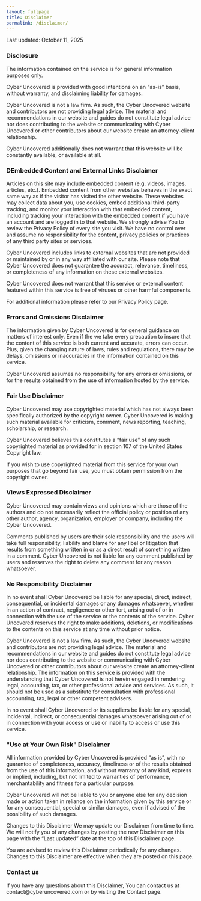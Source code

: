 ```yaml
---
layout: fullpage
title: Disclaimer
permalink: /disclaimer/
---
```


Last updated: October 11, 2025

<h3>Disclosure</h3>
The information contained on the service is for general information purposes only.

Cyber Uncovered is provided with good intentions on an “as-is” basis, without warranty, and disclaiming liability for damages.

Cyber Uncovered is not a law firm. As such, the Cyber Uncovered website and contributors are not providing legal advice. The material and recommendations in our website and guides do not constitute legal advice nor does contributing to the website or communicating with Cyber Uncovered or other contributors about our website create an attorney-client relationship.

Cyber Uncovered additionally does not warrant that this website will be constantly available, or available at all.

<h3>DEmbedded Content and External Links Disclaimer</h3>
Articles on this site may include embedded content (e.g. videos, images, articles, etc.). Embedded content from other websites behaves in the exact same way as if the visitor has visited the other website. These websites may collect data about you, use cookies, embed additional third-party tracking, and monitor your interaction with that embedded content, including tracking your interaction with the embedded content if you have an account and are logged in to that website. We strongly advise You to review the Privacy Policy of every site you visit. We have no control over and assume no responsibility for the content, privacy policies or practices of any third party sites or services.

Cyber Uncovered includes links to external websites that are not provided or maintained by or in any way affiliated with our site. Please note that Cyber Uncovered does not guarantee the accuract, relevance, timeliness, or completeness of any information on these external websites.

Cyber Uncovered does not warrant that this service or external content featured within this service is free of viruses or other harmful components.

For additional information please refer to our Privacy Policy page.

<h3>Errors and Omissions Disclaimer</h3>
The information given by Cyber Uncovered is for general guidance on matters of interest only. Even if the we take every precaution to insure that the content of this service is both current and accurate, errors can occur. Plus, given the changing nature of laws, rules and regulations, there may be delays, omissions or inaccuracies in the information contained on this service.

Cyber Uncovered assumes no responsibility for any errors or omissions, or for the results obtained from the use of information hosted by the service.

<h3>Fair Use Disclaimer</h3>
Cyber Uncovered may use copyrighted material which has not always been specifically authorized by the copyright owner. Cyber Uncovered is making such material available for criticism, comment, news reporting, teaching, scholarship, or research.

Cyber Uncovered believes this constitutes a “fair use” of any such copyrighted material as provided for in section 107 of the United States Copyright law.

If you wish to use copyrighted material from this service for your own purposes that go beyond fair use, you must obtain permission from the copyright owner.

<h3>Views Expressed Disclaimer</h3>
Cyber Uncovered may contain views and opinions which are those of the authors and do not necessarily reflect the official policy or position of any other author, agency, organization, employer or company, including the Cyber Uncovered.

Comments published by users are their sole responsibility and the users will take full responsibility, liability and blame for any libel or litigation that results from something written in or as a direct result of something written in a comment. Cyber Uncovered is not liable for any comment published by users and reserves the right to delete any comment for any reason whatsoever.

<h3>No Responsibility Disclaimer</h3>
In no event shall Cyber Uncovered be liable for any special, direct, indirect, consequential, or incidental damages or any damages whatsoever, whether in an action of contract, negligence or other tort, arising out of or in connection with the use of the service or the contents of the service. Cyber Uncovered reserves the right to make additions, deletions, or modifications to the contents on this service at any time without prior notice.

Cyber Uncovered is not a law firm. As such, the Cyber Uncovered website and contributors are not providing legal advice. The material and recommendations in our website and guides do not constitute legal advice nor does contributing to the website or communicating with Cyber Uncovered or other contributors about our website create an attorney-client relationship. The information on this service is provided with the understanding that Cyber Uncovered is not herein engaged in rendering legal, accounting, tax, or other professional advice and services. As such, it should not be used as a substitute for consultation with professional accounting, tax, legal or other competent advisers.

In no event shall Cyber Uncovered or its suppliers be liable for any special, incidental, indirect, or consequential damages whatsoever arising out of or in connection with your access or use or inability to access or use this service.

<h3>"Use at Your Own Risk" Disclaimer</h3>
All information provided by Cyber Uncovered is provided “as is”, with no guarantee of completeness, accuracy, timeliness or of the results obtained from the use of this information, and without warranty of any kind, express or implied, including, but not limited to warranties of performance, merchantability and fitness for a particular purpose.

Cyber Uncovered will not be liable to you or anyone else for any decision made or action taken in reliance on the information given by this service or for any consequential, special or similar damages, even if advised of the possibility of such damages.

Changes to this Disclaimer
We may update our Disclaimer from time to time. We will notify you of any changes by posting the new Disclaimer on this page with the “Last updated” date at the top of this Disclaimer page.

You are advised to review this Disclaimer periodically for any changes. Changes to this Disclaimer are effective when they are posted on this page.

<h3>Contact us</h3>
If you have any questions about this Disclaimer, You can contact us at contact@cyberuncovered.com or by visiting the Contact page.